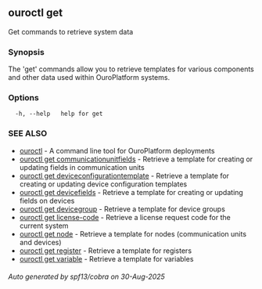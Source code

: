 ## ouroctl get

Get commands to retrieve system data

### Synopsis

The 'get' commands allow you to retrieve templates for various components and other data used within OuroPlatform systems.

### Options

```
  -h, --help   help for get
```

### SEE ALSO

* [ouroctl](ouroctl.md)	 - A command line tool for OuroPlatform deployments
* [ouroctl get communicationunitfields](ouroctl_get_communicationunitfields.md)	 - Retrieve a template for creating or updating fields in communication units
* [ouroctl get deviceconfigurationtemplate](ouroctl_get_deviceconfigurationtemplate.md)	 - Retrieve a template for creating or updating device configuration templates
* [ouroctl get devicefields](ouroctl_get_devicefields.md)	 - Retrieve a template for creating or updating fields on devices
* [ouroctl get devicegroup](ouroctl_get_devicegroup.md)	 - Retrieve a template for device groups
* [ouroctl get license-code](ouroctl_get_license-code.md)	 - Retrieve a license request code for the current system
* [ouroctl get node](ouroctl_get_node.md)	 - Retrieve a template for nodes (communication units and devices)
* [ouroctl get register](ouroctl_get_register.md)	 - Retrieve a template for registers
* [ouroctl get variable](ouroctl_get_variable.md)	 - Retrieve a template for variables

###### Auto generated by spf13/cobra on 30-Aug-2025
